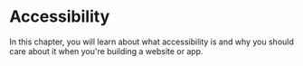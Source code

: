 # Accessibility

In this chapter, you will learn about what accessibility is and why you should care about it when you're building a website or app.
